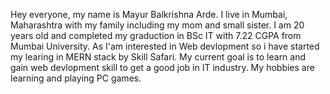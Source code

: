 Hey everyone, my name is Mayur Balkrishna Arde. I live in Mumbai, Maharashtra with my family including my mom and small sister. I am 20 years old and completed my graduction in BSc IT with 7.22 CGPA from Mumbai University. As I'am interested in Web devlopment so i have started my learing in MERN stack by Skill Safari. My current goal is to learn and gain web devlopment skill to get a good job in IT industry. My hobbies are learning and playing PC games.
